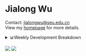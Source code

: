 #  Jialong Wu

Contact: jialongwu@seu.edu.cn<br>
View my [homepage](https://callanwu.github.io/) for more details.

<details><summary>📊Weekly Development Breakdown</summary>

<!--START_SECTION:waka-->

```txt
From: 24 July 2024 - To: 31 July 2024

Total Time: 10 hrs 44 mins

Python       6 hrs 12 mins   ██████████████▒░░░░░░░░░░   57.79 %
JSON         1 hr 50 mins    ████▒░░░░░░░░░░░░░░░░░░░░   17.21 %
Bash         1 hr 6 mins     ██▓░░░░░░░░░░░░░░░░░░░░░░   10.25 %
Other        1 hr            ██▒░░░░░░░░░░░░░░░░░░░░░░   09.41 %
Text         24 mins         █░░░░░░░░░░░░░░░░░░░░░░░░   03.84 %
```

<!--END_SECTION:waka-->

[![wakatime](https://wakatime.com/badge/user/c6720b29-9431-4a60-bc9d-e1fb2b6bd65f.svg)](https://wakatime.com/@c6720b29-9431-4a60-bc9d-e1fb2b6bd65f)
</details>

[![](https://img.shields.io/badge/Google%20Scholar-4385FE.svg?&color=d6d6d6&style=flat-square&logo=google-scholar)](https://scholar.google.com/citations?user=6eg2m4YAAAAJ)
![](https://komarev.com/ghpvc/?username=callanwu)
